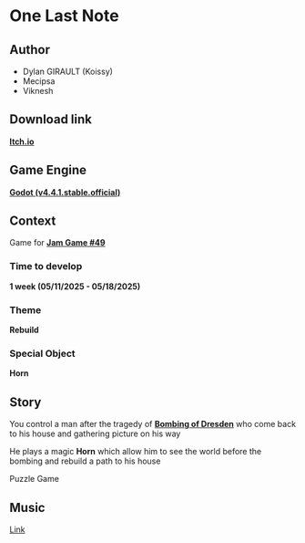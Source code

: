 # One Last Note

## Author
- Dylan GIRAULT (Koissy)
- Mecipsa
- Viknesh

## Download link
**[Itch.io](https://mecipsa.itch.io/test-one-last-note)**

## Game Engine
**[Godot (v4.4.1.stable.official)](https://godotengine.org/)**

## Context

Game for **[Jam Game #49](https://itch.io/jam/jame-gam-49)**

### Time to develop
**1 week (05/11/2025 - 05/18/2025)**

### Theme
**Rebuild**

### Special Object
**Horn**

## Story

You control a man after the tragedy of **[Bombing of Dresden](https://en.wikipedia.org/wiki/Bombing_of_Dresden)** who come back to his house and gathering picture on his way

He plays a magic **Horn** which allow him to see the world before the bombing and rebuild a path to his house

Puzzle Game

## Music

[Link](https://soundcloud.com/sviknesh/sets/one-last-note-music)
